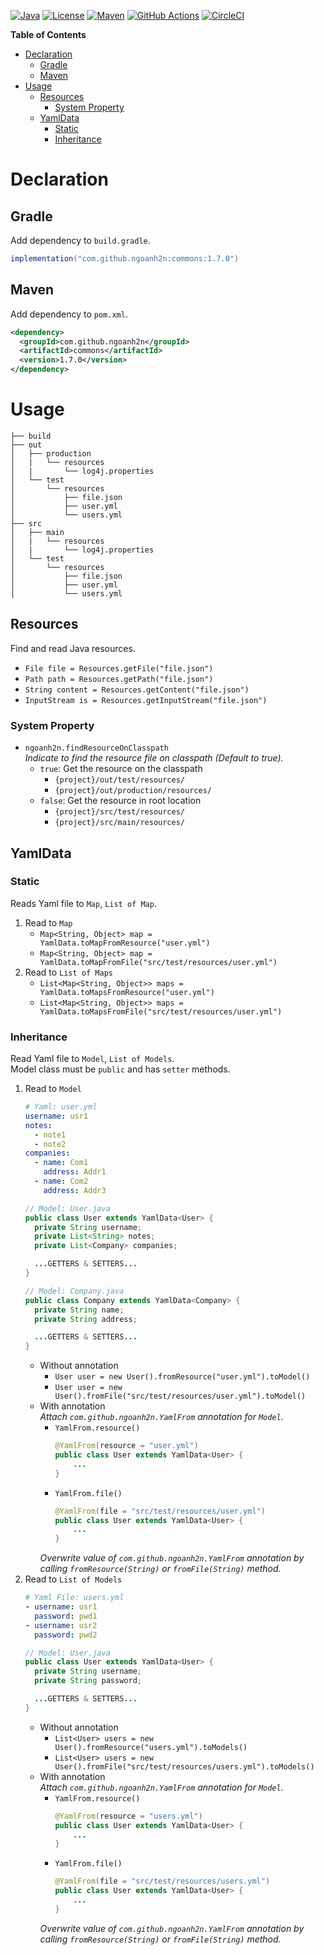 [![Java](https://img.shields.io/badge/Java-17-orange)](https://adoptium.net)
[![License](https://img.shields.io/badge/License-MIT-blueviolet.svg)](https://opensource.org/licenses/MIT)
[![Maven](https://img.shields.io/maven-central/v/com.github.ngoanh2n/commons?label=Maven)](https://mvnrepository.com/artifact/com.github.ngoanh2n/commons/1.6.0)
[![GitHub Actions](https://img.shields.io/github/actions/workflow/status/ngoanh2n/commons/test.yml?logo=github&label=GitHub%20Actions)](https://github.com/ngoanh2n/commons/actions/workflows/test.yml)
[![CircleCI](https://img.shields.io/circleci/build/github/ngoanh2n/commons?token=CCIPRJ_V9AVYTzVyEF9A9GMsVD9oF_2ce0fb3410ce42dfee9d8d854bae69d56f206df6&logo=circleci&label=CircleCI)
](https://dl.circleci.com/status-badge/redirect/gh/ngoanh2n/commons/tree/master)

**Table of Contents**
<!-- TOC -->
* [Declaration](#declaration)
  * [Gradle](#gradle)
  * [Maven](#maven)
* [Usage](#usage)
  * [Resources](#resources)
    * [System Property](#system-property)
  * [YamlData](#yamldata)
    * [Static](#static)
    * [Inheritance](#inheritance)
<!-- TOC -->

# Declaration
## Gradle
Add dependency to `build.gradle`.
```gradle
implementation("com.github.ngoanh2n:commons:1.7.0")
```

## Maven
Add dependency to `pom.xml`.
```xml
<dependency>
  <groupId>com.github.ngoanh2n</groupId>
  <artifactId>commons</artifactId>
  <version>1.7.0</version>
</dependency>
```

# Usage
```
├── build
├── out
│   ├── production
│   |   └── resources
│   |       └── log4j.properties
│   └── test
│       └── resources
│           ├── file.json
│           ├── user.yml
│           └── users.yml
├── src
│   ├── main
│   |   └── resources
│   |       └── log4j.properties
│   └── test
│       └── resources
│           ├── file.json
│           ├── user.yml
│           └── users.yml
```

## Resources
Find and read Java resources.
- `File file = Resources.getFile("file.json")`
- `Path path = Resources.getPath("file.json")`
- `String content = Resources.getContent("file.json")`
- `InputStream is = Resources.getInputStream("file.json")`

### System Property
- `ngoanh2n.findResourceOnClasspath`<br>
  _Indicate to find the resource file on classpath (Default to true)._
  + `true`: Get the resource on the classpath
    + `{project}/out/test/resources/`
    + `{project}/out/production/resources/`
  + `false`: Get the resource in root location
    + `{project}/src/test/resources/`
    + `{project}/src/main/resources/`

## YamlData
### Static
Reads Yaml file to `Map`, `List of Map`.
1. Read to `Map`
   - `Map<String, Object> map = YamlData.toMapFromResource("user.yml")`
   - `Map<String, Object> map = YamlData.toMapFromFile("src/test/resources/user.yml")`
2. Read to `List of Maps`
   - `List<Map<String, Object>> maps = YamlData.toMapsFromResource("user.yml")`
   - `List<Map<String, Object>> maps = YamlData.toMapsFromFile("src/test/resources/user.yml")`

### Inheritance
Read Yaml file to `Model`, `List of Models`.<br>
Model class must be `public` and has `setter` methods.
1. Read to `Model`
    ```yml
    # Yaml: user.yml
    username: usr1
    notes:
      - note1
      - note2
    companies:
      - name: Com1
        address: Addr1
      - name: Com2
        address: Addr3
    ```
    ```java
    // Model: User.java
    public class User extends YamlData<User> {
      private String username;
      private List<String> notes;
      private List<Company> companies;
    
      ...GETTERS & SETTERS...
    }
    ```
    ```java
    // Model: Company.java
    public class Company extends YamlData<Company> {
      private String name;
      private String address;
    
      ...GETTERS & SETTERS...
    }
    ```
    - Without annotation
      - `User user = new User().fromResource("user.yml").toModel()`
      - `User user = new User().fromFile("src/test/resources/user.yml").toModel()`
    - With annotation<br>
      _Attach `com.github.ngoanh2n.YamlFrom` annotation for `Model`._
      - `YamlFrom.resource()`
        ```java
        @YamlFrom(resource = "user.yml")
        public class User extends YamlData<User> {
            ...  
        }
        ```
      - `YamlFrom.file()`
        ```java
        @YamlFrom(file = "src/test/resources/user.yml")
        public class User extends YamlData<User> {
            ...  
        }
        ```
      _Overwrite value of `com.github.ngoanh2n.YamlFrom` annotation by calling `fromResource(String)` or `fromFile(String)` method._
2. Read to `List of Models`
    ```yml
    # Yaml File: users.yml
    - username: usr1
      password: pwd1
    - username: usr2
      password: pwd2
    ```
    ```java
    // Model: User.java
    public class User extends YamlData<User> {
      private String username;
      private String password;
    
      ...GETTERS & SETTERS...
    }
    ```
    - Without annotation
        - `List<User> users = new User().fromResource("users.yml").toModels()`
        - `List<User> users = new User().fromFile("src/test/resources/users.yml").toModels()`
    - With annotation<br>
      _Attach `com.github.ngoanh2n.YamlFrom` annotation for `Model`._
        - `YamlFrom.resource()`
          ```java
          @YamlFrom(resource = "users.yml")
          public class User extends YamlData<User> {
              ...  
          }
          ```
        - `YamlFrom.file()`
          ```java
          @YamlFrom(file = "src/test/resources/users.yml")
          public class User extends YamlData<User> {
              ...  
          }
          ```
      _Overwrite value of `com.github.ngoanh2n.YamlFrom` annotation by calling `fromResource(String)` or `fromFile(String)` method._
